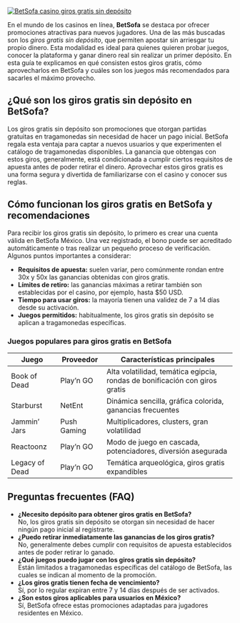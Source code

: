[![BetSofa casino giros gratis sin depósito](https://123-caf.pages.dev/gitsignup.png)](https://vrmoo.ru/Bt82HjjY)

<p>En el mundo de los casinos en línea, <strong>BetSofa</strong> se destaca por ofrecer promociones atractivas para nuevos jugadores. Una de las más buscadas son los <em>giros gratis sin depósito</em>, que permiten apostar sin arriesgar tu propio dinero. Esta modalidad es ideal para quienes quieren probar juegos, conocer la plataforma y ganar dinero real sin realizar un primer depósito. En esta guía te explicamos en qué consisten estos giros gratis, cómo aprovecharlos en BetSofa y cuáles son los juegos más recomendados para sacarles el máximo provecho.</p>  <h2>¿Qué son los giros gratis sin depósito en BetSofa?</h2> <p>Los giros gratis sin depósito son promociones que otorgan partidas gratuitas en tragamonedas sin necesidad de hacer un pago inicial. BetSofa regala esta ventaja para captar a nuevos usuarios y que experimenten el catálogo de tragamonedas disponibles. La ganancia que obtengas con estos giros, generalmente, está condicionada a cumplir ciertos requisitos de apuesta antes de poder retirar el dinero. Aprovechar estos giros gratis es una forma segura y divertida de familiarizarse con el casino y conocer sus reglas.</p>  <h2>Cómo funcionan los giros gratis en BetSofa y recomendaciones</h2> <p>Para recibir los giros gratis sin depósito, lo primero es crear una cuenta válida en BetSofa México. Una vez registrado, el bono puede ser acreditado automáticamente o tras realizar un pequeño proceso de verificación. Algunos puntos importantes a considerar:</p> <ul> <li><strong>Requisitos de apuesta:</strong> suelen variar, pero comúnmente rondan entre 30x y 50x las ganancias obtenidas con giros gratis.</li> <li><strong>Límites de retiro:</strong> las ganancias máximas a retirar también son establecidas por el casino, por ejemplo, hasta $50 USD.</li> <li><strong>Tiempo para usar giros:</strong> la mayoría tienen una validez de 7 a 14 días desde su activación.</li> <li><strong>Juegos permitidos:</strong> habitualmente, los giros gratis sin depósito se aplican a tragamonedas específicas.</li> </ul>  <h3>Juegos populares para giros gratis en BetSofa</h3> <table> <thead> <tr> <th>Juego</th> <th>Proveedor</th> <th>Características principales</th> </tr> </thead> <tbody> <tr> <td>Book of Dead</td> <td>Play’n GO</td> <td>Alta volatilidad, temática egipcia, rondas de bonificación con giros gratis</td> </tr> <tr> <td>Starburst</td> <td>NetEnt</td> <td>Dinámica sencilla, gráfica colorida, ganancias frecuentes</td> </tr> <tr> <td>Jammin’ Jars</td> <td>Push Gaming</td> <td>Multiplicadores, clusters, gran volatilidad</td> </tr> <tr> <td>Reactoonz</td> <td>Play’n GO</td> <td>Modo de juego en cascada, potenciadores, diversión asegurada</td> </tr> <tr> <td>Legacy of Dead</td> <td>Play’n GO</td> <td>Temática arqueológica, giros gratis expandibles</td> </tr> </tbody> </table>  <h2>Preguntas frecuentes (FAQ)</h2> <ul> <li><strong>¿Necesito depósito para obtener giros gratis en BetSofa?</strong><br>No, los giros gratis sin depósito se otorgan sin necesidad de hacer ningún pago inicial al registrarte.</li> <li><strong>¿Puedo retirar inmediatamente las ganancias de los giros gratis?</strong><br>No, generalmente debes cumplir con requisitos de apuesta establecidos antes de poder retirar lo ganado.</li> <li><strong>¿Qué juegos puedo jugar con los giros gratis sin depósito?</strong><br>Están limitados a tragamonedas específicas del catálogo de BetSofa, las cuales se indican al momento de la promoción.</li> <li><strong>¿Los giros gratis tienen fecha de vencimiento?</strong><br>Sí, por lo regular expiran entre 7 y 14 días después de ser activados.</li> <li><strong>¿Son estos giros aplicables para usuarios en México?</strong><br>Sí, BetSofa ofrece estas promociones adaptadas para jugadores residentes en México.</li> </ul>